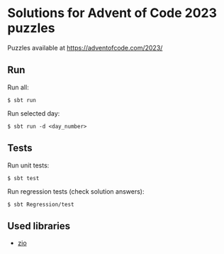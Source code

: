 # Solutions for Advent of Code 2023 puzzles

Puzzles available at https://adventofcode.com/2023/

## Run

Run all:
```
$ sbt run
```

Run selected day:
```
$ sbt run -d <day_number>
```

## Tests

Run unit tests:
```
$ sbt test
```

Run regression tests (check solution answers):
```
$ sbt Regression/test
```

## Used libraries
 * [zio](https://zio.dev/)
